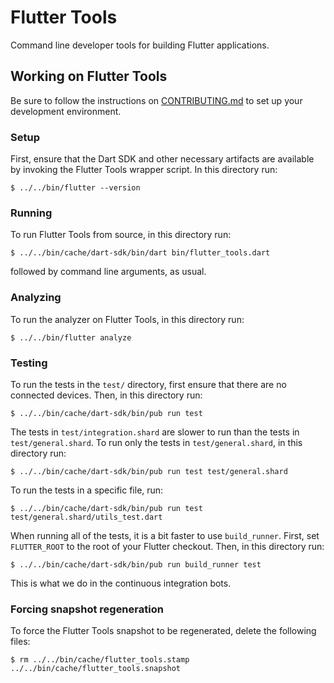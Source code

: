 # Flutter Tools

Command line developer tools for building Flutter applications.

## Working on Flutter Tools

Be sure to follow the instructions on [CONTRIBUTING.md](../../CONTRIBUTING.md)
to set up your development environment.

### Setup

First, ensure that the Dart SDK and other necessary artifacts are available by
invoking the Flutter Tools wrapper script. In this directory run:
```shell
$ ../../bin/flutter --version
```

### Running

To run Flutter Tools from source, in this directory run:
```shell
$ ../../bin/cache/dart-sdk/bin/dart bin/flutter_tools.dart
```
followed by command line arguments, as usual.


### Analyzing

To run the analyzer on Flutter Tools, in this directory run:
```shell
$ ../../bin/flutter analyze
```

### Testing

To run the tests in the `test/` directory, first ensure that there are no
connected devices. Then, in this directory run:
```shell
$ ../../bin/cache/dart-sdk/bin/pub run test
```

The tests in `test/integration.shard` are slower to run than the tests in
`test/general.shard`. To run only the tests in `test/general.shard`, in this
directory run:
```shell
$ ../../bin/cache/dart-sdk/bin/pub run test test/general.shard
```

To run the tests in a specific file, run:
```shell
$ ../../bin/cache/dart-sdk/bin/pub run test test/general.shard/utils_test.dart
```

When running all of the tests, it is a bit faster to use `build_runner`. First,
set `FLUTTER_ROOT` to the root of your Flutter checkout. Then, in this directory
run:
```shell
$ ../../bin/cache/dart-sdk/bin/pub run build_runner test
```
This is what we do in the continuous integration bots.


### Forcing snapshot regeneration

To force the Flutter Tools snapshot to be regenerated, delete the following
files:
```shell
$ rm ../../bin/cache/flutter_tools.stamp ../../bin/cache/flutter_tools.snapshot
```
